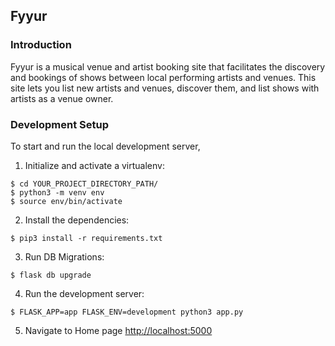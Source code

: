 Fyyur
-----

### Introduction

Fyyur is a musical venue and artist booking site that facilitates the discovery and bookings of shows between local performing artists and venues. This site lets you list new artists and venues, discover them, and list shows with artists as a venue owner.

### Development Setup

To start and run the local development server,

1. Initialize and activate a virtualenv:
  ```
  $ cd YOUR_PROJECT_DIRECTORY_PATH/
  $ python3 -m venv env
  $ source env/bin/activate
  ```

2. Install the dependencies:
  ```
  $ pip3 install -r requirements.txt
  ```
  
3. Run DB Migrations:
  ```
  $ flask db upgrade
  ```

4. Run the development server:
  ```
  $ FLASK_APP=app FLASK_ENV=development python3 app.py
  ```

5. Navigate to Home page [http://localhost:5000](http://localhost:5000)
